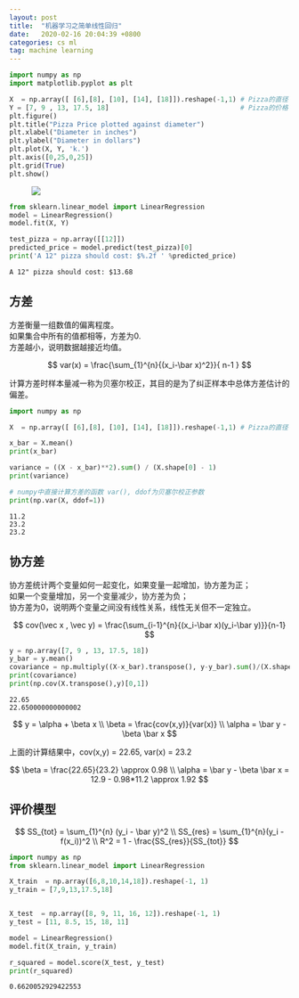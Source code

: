 ```yaml
---
layout: post
title:  "机器学习之简单线性回归"
date:   2020-02-16 20:04:39 +0800
categories: cs ml
tag: machine learning
---
```


<head>
    <script src="https://cdn.mathjax.org/mathjax/latest/MathJax.js?config=TeX-AMS-MML_HTMLorMML" type="text/javascript"></script>
    <script type="text/x-mathjax-config">
        MathJax.Hub.Config({
            tex2jax: {
            skipTags: ['script', 'noscript', 'style', 'textarea', 'pre'],
            inlineMath: [['$','$']]
            }
        });
    </script>
</head>

```python
import numpy as np
import matplotlib.pyplot as plt
```


```python
X  = np.array([ [6],[8], [10], [14], [18]]).reshape(-1,1) # Pizza的直径
Y = [7, 9 , 13, 17.5, 18]                                 # Pizza的价格
plt.figure()
plt.title("Pizza Price plotted against diameter")
plt.xlabel("Diameter in inches")
plt.ylabel("Diameter in dollars")
plt.plot(X, Y, 'k.')
plt.axis([0,25,0,25])
plt.grid(True)
plt.show()
```

<figure>
<a><img src="{{site.url}}/images/4.png"></a>
</figure>

```python
from sklearn.linear_model import LinearRegression
model = LinearRegression()
model.fit(X, Y)

test_pizza = np.array([[12]])
predicted_price = model.predict(test_pizza)[0]
print('A 12" pizza should cost: $%.2f ' %predicted_price)
```

    A 12" pizza should cost: $13.68 


## 方差

方差衡量一组数值的偏离程度。  
如果集合中所有的值都相等，方差为0.  
方差越小，说明数据越接近均值。

$$
var(x) = \frac{\sum_{1}^{n}{(x_i-\bar x)^2}}{ n-1 }
$$
 

计算方差时样本量减一称为贝塞尔校正，其目的是为了纠正样本中总体方差估计的偏差。



```python
import numpy as np

X  = np.array([ [6],[8], [10], [14], [18]]).reshape(-1,1) # Pizza的直径

x_bar = X.mean()
print(x_bar)

variance = ((X - x_bar)**2).sum() / (X.shape[0] - 1)
print(variance)

# numpy中直接计算方差的函数 var(), ddof为贝塞尔校正参数
print(np.var(X, ddof=1))
```

    11.2
    23.2
    23.2


## 协方差

协方差统计两个变量如何一起变化，如果变量一起增加，协方差为正；  
如果一个变量增加，另一个变量减少，协方差为负；  
协方差为0，说明两个变量之间没有线性关系，线性无关但不一定独立。

$$
cov(\vec x , \vec y) = \frac{\sum_{i-1}^{n}{(x_i-\bar x)(y_i-\bar y)}}{n-1}
$$


```python
y = np.array([7, 9 , 13, 17.5, 18])
y_bar = y.mean()
covariance = np.multiply((X-x_bar).transpose(), y-y_bar).sum()/(X.shape[0]-1)
print(covariance)
print(np.cov(X.transpose(),y)[0,1])
```

    22.65
    22.650000000000002


$$
y = \alpha + \beta x 
\\ 
\beta = \frac{cov(x,y)}{var(x)}
\\
\alpha = \bar y - \beta \bar x
$$

上面的计算结果中，cov(x,y) = 22.65, var(x) = 23.2 

$$
 \beta = \frac{22.65}{23.2} \approx 0.98
 \\
 \alpha = \bar y - \beta \bar x = 12.9 - 0.98*11.2 \approx 1.92
$$

## 评价模型

$$
SS_{tot} = \sum_{1}^{n} (y_i  - \bar y)^2  
\\
SS_{res} = \sum_{1}^{n}(y_i - f(x_i))^2  
\\
R^2 = 1 - \frac{SS_{res}}{SS_{tot}}  
$$ 


```python
import numpy as np
from sklearn.linear_model import LinearRegression

X_train  = np.array([6,8,10,14,18]).reshape(-1, 1)
y_train = [7,9,13,17.5,18]


X_test  = np.array([8, 9, 11, 16, 12]).reshape(-1, 1)
y_test = [11, 8.5, 15, 18, 11]

model = LinearRegression()
model.fit(X_train, y_train)

r_squared = model.score(X_test, y_test)
print(r_squared)
```

    0.6620052929422553

